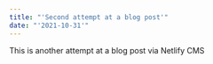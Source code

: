 ```yaml
---
title: "'Second attempt at a blog post'"
date: "'2021-10-31'"
---
```

This is another attempt at a blog post via Netlify CMS
